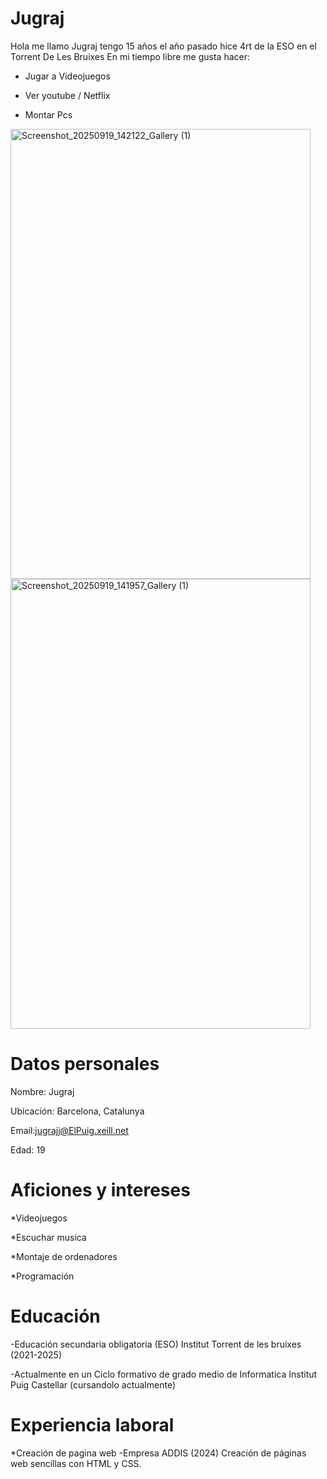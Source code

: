 # Jugraj
Hola me llamo Jugraj tengo 15 años el año pasado hice 4rt de la ESO en el Torrent De Les Bruixes 
En mi tiempo libre me gusta hacer:

- Jugar a Videojuegos

- Ver youtube / Netflix

- Montar Pcs

<img width="480" height="720" alt="Screenshot_20250919_142122_Gallery (1)" src="https://github.com/user-attachments/assets/94a61860-3271-49e4-8662-d4e08bd0e680" />
<img width="480" height="720" alt="Screenshot_20250919_141957_Gallery (1)" src="https://github.com/user-attachments/assets/83474b3d-ec07-4133-a445-43a3711c8685" />

  
# Datos personales
Nombre: Jugraj

Ubicación: Barcelona, Catalunya

Email:jugrajj@ElPuig.xeill.net

Edad: 19

# Aficiones y intereses

*Videojuegos

*Escuchar musica

*Montaje de ordenadores

*Programación

# Educación
-Educación secundaria obligatoria (ESO) Institut Torrent de les bruixes (2021-2025)

-Actualmente en un Ciclo formativo de grado medio de Informatica Institut Puig Castellar (cursandolo actualmente)

# Experiencia laboral
*Creación de pagina web -Empresa ADDIS (2024) Creación de páginas web sencillas con HTML y CSS.


